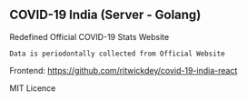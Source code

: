 
## COVID-19 India (Server - Golang)
Redefined Official COVID-19 Stats Website

`Data is periodontally collected from Official Website`

Frontend: https://github.com/ritwickdey/covid-19-india-react


MIT Licence